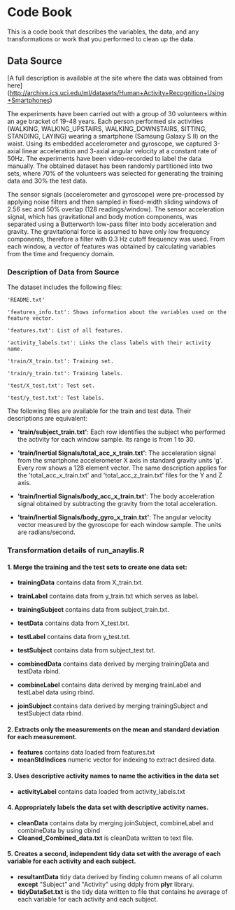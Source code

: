 # Code Book
This is a code book that describes the variables, the data, and any transformations or work that you performed to clean up the data.

## Data Source
[A full description is available at the site where the data was obtained from here] (http://archive.ics.uci.edu/ml/datasets/Human+Activity+Recognition+Using+Smartphones)



The experiments have been carried out with a group of 30 volunteers within an age bracket of 19-48 years. Each person performed six activities (WALKING, WALKING_UPSTAIRS, WALKING_DOWNSTAIRS, SITTING, STANDING, LAYING) wearing a smartphone (Samsung Galaxy S II) on the waist. Using its embedded accelerometer and gyroscope, we captured 3-axial linear acceleration and 3-axial angular velocity at a constant rate of 50Hz. The experiments have been video-recorded to label the data manually. The obtained dataset has been randomly partitioned into two sets, where 70% of the volunteers was selected for generating the training data and 30% the test data.

The sensor signals (accelerometer and gyroscope) were pre-processed by applying noise filters and then sampled in fixed-width sliding windows of 2.56 sec and 50% overlap (128 readings/window). The sensor acceleration signal, which has gravitational and body motion components, was separated using a Butterworth low-pass filter into body acceleration and gravity. The gravitational force is assumed to have only low frequency components, therefore a filter with 0.3 Hz cutoff frequency was used. From each window, a vector of features was obtained by calculating variables from the time and frequency domain.


### Description of Data from Source
The dataset includes the following files:

    'README.txt'

    'features_info.txt': Shows information about the variables used on the feature vector.

    'features.txt': List of all features.

    'activity_labels.txt': Links the class labels with their activity name.

    'train/X_train.txt': Training set.

    'train/y_train.txt': Training labels.

    'test/X_test.txt': Test set.

    'test/y_test.txt': Test labels.

The following files are available for the train and test data. Their descriptions are equivalent:

- **'train/subject_train.txt'**: Each row identifies the subject who performed the activity for each window sample. Its range is from 1 to 30.

- **'train/Inertial Signals/total_acc_x_train.txt'**: The acceleration signal from the smartphone accelerometer X axis in standard gravity units 'g'. Every row shows a 128 element vector. The same description applies for the 'total_acc_x_train.txt' and 'total_acc_z_train.txt' files for the Y and Z axis.

- **'train/Inertial Signals/body_acc_x_train.txt'**: The body acceleration signal obtained by subtracting the gravity from the total acceleration.

- **'train/Inertial Signals/body_gyro_x_train.txt'**: The angular velocity vector measured by the gyroscope for each window sample. The units are radians/second.

### Transformation details of run_anaylis.R


#### 1. Merge the training and the test sets to create one data set:

- **trainingData** contains data from X_train.txt. 
- **trainLabel** contains data from y_train.txt which serves as label. 
- **trainingSubject** contains data from subject_train.txt. 

- **testData** contains data from X_test.txt. 
- **testLabel** contains data from y_test.txt. 
- **testSubject** contains data from subject_test.txt. 

- **combinedData** contains data derived by merging trainingData and testData rbind. 
- **combineLabel** contains data derived by merging trainLabel and testLabel data using rbind. 
- **joinSubject** contains data derived by merging trainingSubject and testSubject data rbind. 

#### 2. Extracts only the measurements on the mean and standard deviation for each measurement.

- **features** contains data loaded from features.txt
- **meanStdIndices** numeric vector for indexing to extract desired data.

#### 3. Uses descriptive activity names to name the activities in the data set

- **activityLabel** contains data loaded from activity_labels.txt 

#### 4. Appropriately labels the data set with descriptive activity names.

- **cleanData** contains data by merging joinSubject, combineLabel and combineData by using cbind
- **Cleaned_Combined_data.txt** is cleanData written to text file.

#### 5. Creates a second, independent tidy data set with the average of each variable for each activity and each subject.

- **resultantData** tidy data derived by finding column means of all column **except** "Subject" and "Activity" using ddply from **plyr** library.
- **tidyDataSet.txt** is the tidy data written to file that contains he average of each variable for each activity and each subject.
